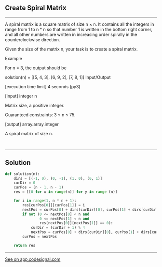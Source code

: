 ## Create Spiral Matrix
---


A spiral matrix is a square matrix of size n × n. It contains all the integers in range from 1 to n * n so that number 1 is written in the bottom right corner, and all other numbers are written in increasing order spirally in the counterclockwise direction.

Given the size of the matrix n, your task is to create a spiral matrix.

Example

For n = 3, the output should be

solution(n) = [[5, 4, 3],
                         [6, 9, 2],
                         [7, 8, 1]]
Input/Output

[execution time limit] 4 seconds (py3)

[input] integer n

Matrix size, a positive integer.

Guaranteed constraints:
3 ≤ n ≤ 75.

[output] array.array.integer

A spiral matrix of size n.


<br>

---
## Solution

```python
def solution(n):
    dirs = [(-1, 0), (0, -1), (1, 0), (0, 1)]
    curDir = 0
    curPos = (n - 1, n - 1)
    res = [[0 for x in range(n)] for y in range (n)]

    for i in range(1, n * n + 1):
        res[curPos[0]][curPos[1]] = i
        nextPos = curPos[0] + dirs[curDir][0], curPos[1] + dirs[curDir][1]
        if not (0 <= nextPos[0] < n and
                0 <= nextPos[1] < n and
                res[nextPos[0]][nextPos[1]] == 0):
            curDir = (curDir + 1) % 4
            nextPos = curPos[0] + dirs[curDir][0], curPos[1] + dirs[curDir][1]
        curPos = nextPos

    return res

```
---
[See on app.codesignal.com](https://app.codesignal.com/arcade/python-arcade/complexity-of-comprehension/HZjrbpxa7gbrmb4kd)